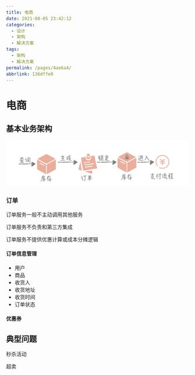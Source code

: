 ```yaml
---
title: 电商
date: 2021-08-05 23:42:12
categories: 
  - 设计
  - 架构
  - 解决方案
tags: 
  - 架构
  - 解决方案
permalink: /pages/4ae6a4/
abbrlink: 136dffe0
---
```


# 电商

## 基本业务架构

![img](https://raw.githubusercontent.com/dunwu/images/dev/snap/20210805222544.jpg)

### 订单

订单服务一般不主动调用其他服务

订单服务不负责和第三方集成

订单服务不提供优惠计算或成本分摊逻辑

#### 订单信息管理

- 用户
- 商品
- 收货人
- 收货地址
- 收货时间
- 订单状态

#### 优惠券

## 典型问题

秒杀活动

超卖
